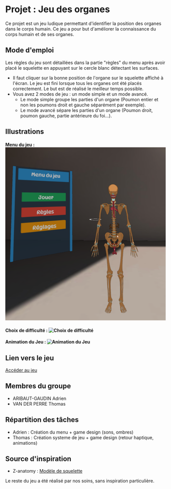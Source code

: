 # **Projet** : **Jeu des organes**

Ce projet est un jeu ludique permettant d'identifier la position des organes dans le corps humain. Ce jeu a pour but d'améliorer la connaissance du corps humain et de ses organes.

## Mode d'emploi

Les règles du jeu sont détaillées dans la partie "règles" du menu après avoir placé le squelette en appuyant sur le cercle blanc détectant les surfaces.

- Il faut cliquer sur la bonne position de l'organe sur le squelette affiché à l'écran. Le jeu est fini lorsque tous les organes ont été placés correctement. Le but est de réalisé le meilleur temps possible.
- Vous avez 2 modes de jeu : un mode simple et un mode avancé.
  - Le mode simple groupe les parties d'un organe (Poumon entier et non les poumons droit et gauche séparément par exemple).
  - Le mode avancé sépare les parties d'un organe (Poumon droit, poumon gauche, partie antérieure du foi...).

## Illustrations

#### Menu du jeu : ![Menu du jeu](public/assets/images/menu.png)

#### Choix de difficulté : ![Choix de difficulté](public/assets/images/choix_difficultés.png)

#### Animation du Jeu : ![Animation du Jeu](anim.gif)


## Lien vers le jeu

[Accéder au jeu](https://skeleton-game-ar.vercel.app/)

## Membres du groupe
- ARIBAUT-GAUDIN Adrien
- VAN DER PERRE Thomas

## Répartition des tâches
- Adrien : Création du menu + game design (sons, ombres)
- Thomas : Création systeme de jeu + game design (retour haptique, animations)

## Source d'inspiration
- Z-anatomy : [Modèle de squelette](https://www.z-anatomy.com/)

Le reste du jeu a été réalisé par nos soins, sans inspiration particulière.
